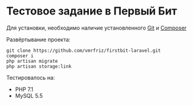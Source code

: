 # Тестовое задание в Первый Бит

Для установки, необходимо наличие установленного [Git](https://git-scm.com/) и [Composer](https://getcomposer.org/download/)

Развёртывание проекта:

    git clone https://github.com/vmrfriz/firstbit-laravel.git
    composer i
    php artisan migrate
    php artisan storage:link


Тестировалось на:

- PHP 7.1
- MySQL 5.5

